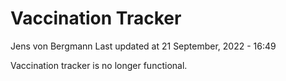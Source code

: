 Vaccination Tracker
================
Jens von Bergmann
Last updated at 21 September, 2022 - 16:49

Vaccination tracker is no longer functional.
